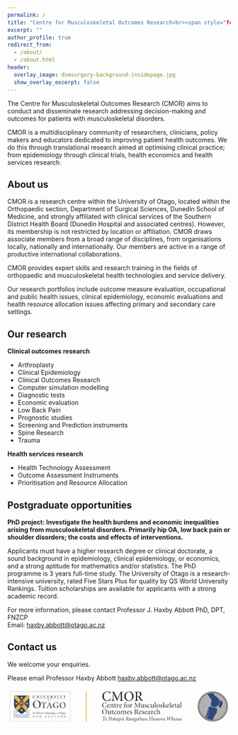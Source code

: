 ```yaml
---
permalink: /
title: "Centre for Musculoskeletal Outcomes Research<br><span style="font-style:italic;font-size:80%;">Te Pokapū Rangahau Hauora Wheua</span>"
excerpt: ""
author_profile: true
redirect_from: 
  - /about/
  - /about.html
header:
  overlay_image: dsmsurgery-background-insidepage.jpg
  show_overlay_excerpt: false
---
```


The Centre for Musculoskeletal Outcomes Research (CMOR) aims to conduct and disseminate research addressing decision-making and outcomes for patients with musculoskeletal disorders.

CMOR is a multidisciplinary community of researchers, clinicians, policy makers and educators dedicated to improving patient health outcomes. We do this through translational research aimed at optimising clinical practice; from epidemiology through clinical trials, health economics and health services research.

About us
------
CMOR is a research centre within the University of Otago, located within the Orthopaedic section, Department of Surgical Sciences, Dunedin School of Medicine, and strongly affiliated with clinical services of the Southern District Health Board (Dunedin Hospital and associated centres). However, its membership is not restricted by location or affiliation. CMOR draws associate members from a broad range of disciplines, from organisations locally, nationally and internationally. Our members are active in a range of productive international collaborations.

CMOR provides expert skills and research training in the fields of orthopaedic and musculoskeletal health technologies and service delivery.

Our research portfolios include outcome measure evaluation, occupational and public health issues, clinical epidemiology, economic evaluations and health resource allocation issues affecting primary and secondary care settings.

Our research
------
**Clinical outcomes research**
* Arthroplasty
* Clinical Epidemiology
* Clinical Outcomes Research
* Computer simulation modelling
* Diagnostic tests
* Economic evaluation
* Low Back Pain
* Prognostic studies
* Screening and Prediction instruments
* Spine Research
* Trauma

**Health services research**
* Health Technology Assessment
* Outcome Assessment Instruments
* Prioritisation and Resource Allocation

Postgraduate opportunities
------
**PhD project: Investigate the health burdens and economic inequalities arising from musculoskeletal disorders. Primarily hip OA, low back pain or shoulder disorders; the costs and effects of interventions.**

Applicants must have a higher research degree or clinical doctorate, a sound background in epidemiology, clinical epidemiology, or economics, and a strong aptitude for mathematics and/or statistics. The PhD programme is 3 years full-time study. The University of Otago is a research-intensive university, rated Five Stars Plus for quality by QS World University Rankings. Tuition scholarships are available for applicants with a strong academic record.

For more information, please contact Professor J. Haxby Abbott PhD, DPT, FNZCP  
Email: <haxby.abbott@otago.ac.nz>

<!-- 
Our people
------
* [Professor Haxby Abbott](https://www.otago.ac.nz/dsm/people/expertise/profile/?id=797)  
*Research Professor*
* [Professor David Gwynne-Jones](https://www.otago.ac.nz/dsm-surgery/staff/expertise/profile/index.html?id=723)  
*Clinical Leader*
* [Dr Ross Wilson](https://www.otago.ac.nz/medical-school/people/expertise/profile/index.html?id=2457)  
*Research Fellow*
* [Dr Saurab Sharma](https://www.otago.ac.nz/dsm-surgery/staff/expertise/profile/index.html?id=3317)  
*Postdoctoral Fellow*
* Dr Yana Pryymachenko  
*Postdoctoral Fellow*

PhD students
* [Anupa Pathak](https://www.otago.ac.nz/dsm-surgery/staff/expertise/profile/index.html?id=3318)
-->

Contact us
------
We welcome your enquiries.

Please email Professor Haxby Abbott <haxby.abbott@otago.ac.nz>

![CMOR logo](/images/cmor-banner.png)
